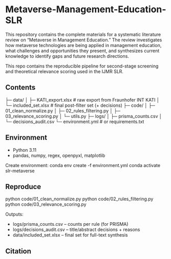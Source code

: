 # Metaverse-Management-Education-SLR
This repository contains the complete materials for a systematic literature review on “Metaverse in Management Education.” The review investigates how metaverse technologies are being applied in management education, what challenges and opportunities they present, and synthesizes current knowledge to identify gaps and future research directions.

This repo contains the reproducible pipeline for second-stage screening and theoretical relevance scoring used in the IJMR SLR.

## Contents
├─ data/
│  ├─ KATI_export.xlsx              # raw export from Fraunhofer INT KATI
│  └─ included_set.xlsx             # final post-filter set (+ decisions)
├─ code/
│  ├─ 01_clean_normalize.py
│  ├─ 02_rules_filtering.py
│  ├─ 03_relevance_scoring.py
│  └─ utils.py
├─ logs/
│  ├─ prisma_counts.csv
│  └─ decisions_audit.csv
└─ environment.yml                  # or requirements.txt

## Environment
- Python 3.11
- pandas, numpy, regex, openpyxl, matplotlib

Create environment:
conda env create -f environment.yml
conda activate slr-metaverse

## Reproduce
python code/01_clean_normalize.py
python code/02_rules_filtering.py
python code/03_relevance_scoring.py

Outputs:
- logs/prisma_counts.csv – counts per rule (for PRISMA)
- logs/decisions_audit.csv – title/abstract decisions + reasons
- data/included_set.xlsx – final set for full-text synthesis

## Citation

